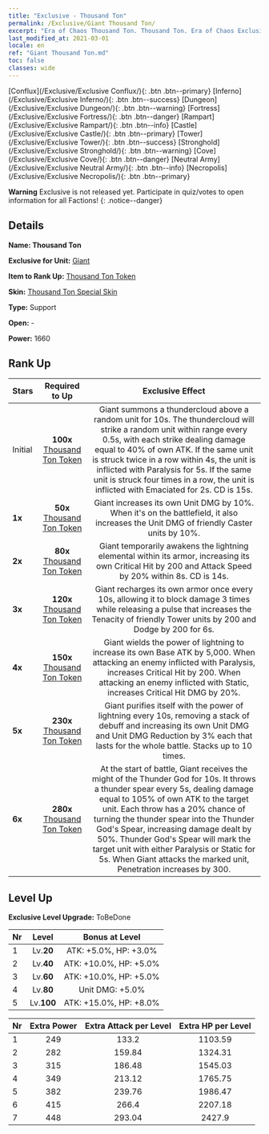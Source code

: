 ```yaml
---
title: "Exclusive - Thousand Ton"
permalink: /Exclusive/Giant Thousand Ton/
excerpt: "Era of Chaos Thousand Ton. Thousand Ton. Era of Chaos Exclusive Thousand Ton. Giant Exclusive."
last_modified_at: 2021-03-01
locale: en
ref: "Giant Thousand Ton.md"
toc: false
classes: wide
---
```

 [Conflux](/Exclusive/Exclusive Conflux/){: .btn .btn--primary} [Inferno](/Exclusive/Exclusive Inferno/){: .btn .btn--success} [Dungeon](/Exclusive/Exclusive Dungeon/){: .btn .btn--warning} [Fortress](/Exclusive/Exclusive Fortress/){: .btn .btn--danger} [Rampart](/Exclusive/Exclusive Rampart/){: .btn .btn--info} [Castle](/Exclusive/Exclusive Castle/){: .btn .btn--primary} [Tower](/Exclusive/Exclusive Tower/){: .btn .btn--success} [Stronghold](/Exclusive/Exclusive Stronghold/){: .btn .btn--warning} [Cove](/Exclusive/Exclusive Cove/){: .btn .btn--danger} [Neutral Army](/Exclusive/Exclusive Neutral Army/){: .btn .btn--info} [Necropolis](/Exclusive/Exclusive Necropolis/){: .btn .btn--primary} 

**Warning** Exclusive is not released yet. Participate in quiz/votes to open information for all Factions!
{: .notice--danger}

## Details
 **Name: Thousand Ton** 

 **Exclusive for Unit:** [Giant](/units/Giant/) 

 **Item to Rank Up:** [Thousand Ton Token](/Items/con_448/)

 **Skin:** [Thousand Ton Special Skin](/Items/con_1010/)

 **Type:** Support

 **Open:** -

 **Power:** 1660

## Rank Up

  |     Stars    |  Required to Up | Exclusive Effect |
  |:-------------|:---------------:|:---------------:|
  |  Initial  | **100x** [Thousand Ton Token](/Items/con_448/) | Giant summons a thundercloud above a random unit for 10s. The thundercloud will strike a random unit within range every 0.5s, with each strike dealing damage equal to 40% of own ATK. If the same unit is struck twice in a row within 4s, the unit is inflicted with Paralysis for 5s. If the same unit is struck four times in a row, the unit is inflicted with Emaciated for 2s. CD is 15s. |
  | **1x** <i class="fas fa-star"/> | **50x** [Thousand Ton Token](/Items/con_448/) | Giant increases its own Unit DMG by 10%. When it's on the battlefield, it also increases the Unit DMG of friendly Caster units by 10%. |
  | **2x** <i class="fas fa-star"/> | **80x** [Thousand Ton Token](/Items/con_448/) | Giant temporarily awakens the lightning elemental within its armor, increasing its own Critical Hit by 200 and Attack Speed by 20% within 8s. CD is 14s. |
  | **3x** <i class="fas fa-star"/> | **120x** [Thousand Ton Token](/Items/con_448/) | Giant recharges its own armor once every 10s, allowing it to block damage 3 times while releasing a pulse that increases the Tenacity of friendly Tower units by 200 and Dodge by 200 for 6s. |
  | **4x** <i class="fas fa-star"/> | **150x** [Thousand Ton Token](/Items/con_448/) | Giant wields the power of lightning to increase its own Base ATK by 5,000. When attacking an enemy inflicted with Paralysis, increases Critical Hit by 200. When attacking an enemy inflicted with Static, increases Critical Hit DMG by 20%. |
  | **5x** <i class="fas fa-star"/> | **230x** [Thousand Ton Token](/Items/con_448/) | Giant purifies itself with the power of lightning every 10s, removing a stack of debuff and increasing its own Unit DMG and Unit DMG Reduction by 3% each that lasts for the whole battle. Stacks up to 10 times. |
  | **6x** <i class="fas fa-star"/> | **280x** [Thousand Ton Token](/Items/con_448/) | At the start of battle, Giant receives the might of the Thunder God for 10s. It throws a thunder spear every 5s, dealing damage equal to 105% of own ATK to the target unit. Each throw has a 20% chance of turning the thunder spear into the Thunder God's Spear, increasing damage dealt by 50%. Thunder God's Spear will mark the target unit with either Paralysis or Static for 5s. When Giant attacks the marked unit, Penetration increases by 300. |


## Level Up
 **Exclusive Level Upgrade:** ToBeDone

  |  Nr  |   Level  | Bonus at Level |
  |:-----|:--------:|:--------------:|
  | 1 | Lv.**20** | ATK: +5.0%, HP: +3.0% |
  | 2 | Lv.**40** | ATK: +10.0%, HP: +5.0% |
  | 3 | Lv.**60** | ATK: +10.0%, HP: +5.0% |
  | 4 | Lv.**80** | Unit DMG: +5.0% |
  | 5 | Lv.**100** | ATK: +15.0%, HP: +8.0% |


  |  Nr  |  Extra Power | Extra Attack per Level | Extra HP per Level |
  |:-----|:--------:|:--------:|:--------:|
  | 1 | 249 | 133.2 | 1103.59 |
  | 2 | 282 | 159.84 | 1324.31 |
  | 3 | 315 | 186.48 | 1545.03 |
  | 4 | 349 | 213.12 | 1765.75 |
  | 5 | 382 | 239.76 | 1986.47 |
  | 6 | 415 | 266.4 | 2207.18 |
  | 7 | 448 | 293.04 | 2427.9 |


